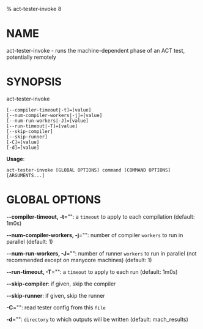 % act-tester-invoke 8

# NAME

act-tester-invoke - runs the machine-dependent phase of an ACT test, potentially remotely

# SYNOPSIS

act-tester-invoke

```
[--compiler-timeout|-t]=[value]
[--num-compiler-workers|-j]=[value]
[--num-run-workers|-J]=[value]
[--run-timeout|-T]=[value]
[--skip-compiler]
[--skip-runner]
[-C]=[value]
[-d]=[value]
```

**Usage**:

```
act-tester-invoke [GLOBAL OPTIONS] command [COMMAND OPTIONS] [ARGUMENTS...]
```

# GLOBAL OPTIONS

**--compiler-timeout, -t**="": a `timeout` to apply to each compilation (default: 1m0s)

**--num-compiler-workers, -j**="": number of compiler `workers` to run in parallel (default: 1)

**--num-run-workers, -J**="": number of runner `workers` to run in parallel (not recommended except on manycore machines) (default: 1)

**--run-timeout, -T**="": a `timeout` to apply to each run (default: 1m0s)

**--skip-compiler**: if given, skip the compiler

**--skip-runner**: if given, skip the runner

**-C**="": read tester config from this `file`

**-d**="": `directory` to which outputs will be written (default: mach_results)

